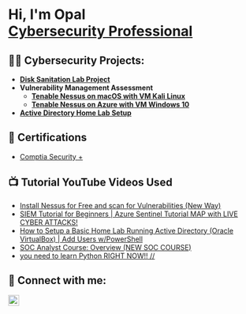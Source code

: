 <h1>Hi, I'm Opal <br/><a href="https://www.linkedin.com/in/opal-ratanayatigune/">Cybersecurity Professional</a>

<h2>👨‍💻 Cybersecurity Projects:</h2>

- <b>[Disk Sanitation Lab Project](https://github.com/cybertheopal/DiskSanitationLab)</b>
- <b>Vulnerability Management Assessment</b>
  - <b>[Tenable Nessus on macOS with VM Kali Linux](https://github.com/cybertheopal/VulnerabilityManagement)</b>
  - <b>[Tenable Nessus on Azure with VM Windows 10](https://github.com/cybertheopal/VulnerabilityManagementAzure)</b>
- <b>[Active Directory Home Lab Setup]()</b>


<h2>📜 Certifications</h2>

- [Comptia Security +](https://imgur.com/prpeD3X)

<h2>📺 Tutorial YouTube Videos Used</h2>

- [Install Nessus for Free and scan for Vulnerabilities (New Way)](https://www.youtube.com/watch?v=Gy-aPBb0djk)
- [SIEM Tutorial for Beginners | Azure Sentinel Tutorial MAP with LIVE CYBER ATTACKS!](https://www.youtube.com/watch?v=RoZeVbbZ0o0&t=12s)
- [How to Setup a Basic Home Lab Running Active Directory (Oracle VirtualBox) | Add Users w/PowerShell](https://www.youtube.com/watch?v=MHsI8hJmggI&list=PLqBeiU46hx1H--SNfTrohTOWeqkK-M2Y0)
- [SOC Analyst Course: Overview (NEW SOC COURSE)](https://www.youtube.com/watch?v=cU-nZ6Ltvog)
- [you need to learn Python RIGHT NOW!! //](https://www.youtube.com/watch?v=mRMmlo_Uqcs&list=PLIhvC56v63ILPDA2DQBv0IKzqsWTZxCkp)

<h2> 🤳 Connect with me:</h2>


[<img align="left" alt="OpalRatanayatigune | LinkedIn" width="22px" src="https://cdn.jsdelivr.net/npm/simple-icons@v3/icons/linkedin.svg" />][linkedin]



[linkedin]: https://www.linkedin.com/in/opal-ratanayatigune/

<!--

- 🔭 I’m currently working on ...
- 🌱 I’m currently learning ...
- 👯 I’m looking to collaborate on ...
- 🤔 I’m looking for help with ...
- 💬 Ask me about ...
- 📫 How to reach me: ...
- 😄 Pronouns: ...
- ⚡ Fun fact: ...
-->
